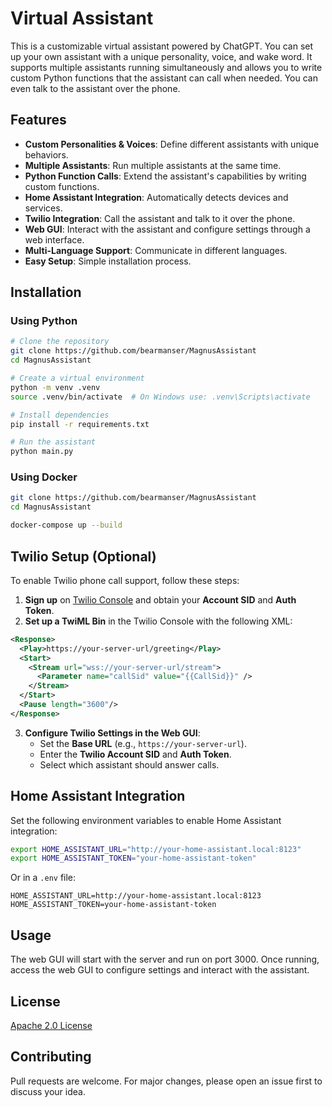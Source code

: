 # Virtual Assistant

This is a customizable virtual assistant powered by ChatGPT. You can set up your own assistant with a unique personality, voice, and wake word. It supports multiple assistants running simultaneously and allows you to write custom Python functions that the assistant can call when needed. You can even talk to the assistant over the phone.

## Features
- **Custom Personalities & Voices**: Define different assistants with unique behaviors.
- **Multiple Assistants**: Run multiple assistants at the same time.
- **Python Function Calls**: Extend the assistant's capabilities by writing custom functions.
- **Home Assistant Integration**: Automatically detects devices and services.
- **Twilio Integration**: Call the assistant and talk to it over the phone.
- **Web GUI**: Interact with the assistant and configure settings through a web interface.
- **Multi-Language Support**: Communicate in different languages.
- **Easy Setup**: Simple installation process.

## Installation
### Using Python
```sh
# Clone the repository
git clone https://github.com/bearmanser/MagnusAssistant
cd MagnusAssistant

# Create a virtual environment
python -m venv .venv
source .venv/bin/activate  # On Windows use: .venv\Scripts\activate

# Install dependencies
pip install -r requirements.txt

# Run the assistant
python main.py
```

### Using Docker
```sh
git clone https://github.com/bearmanser/MagnusAssistant
cd MagnusAssistant

docker-compose up --build
```

## Twilio Setup (Optional)
To enable Twilio phone call support, follow these steps:
1. **Sign up** on [Twilio Console](https://www.twilio.com/console) and obtain your **Account SID** and **Auth Token**.
2. **Set up a TwiML Bin** in the Twilio Console with the following XML:
```xml
<Response>
  <Play>https://your-server-url/greeting</Play>
  <Start>
    <Stream url="wss://your-server-url/stream">
      <Parameter name="callSid" value="{{CallSid}}" />
    </Stream>
  </Start>
  <Pause length="3600"/>
</Response>
```
3. **Configure Twilio Settings in the Web GUI**:
   - Set the **Base URL** (e.g., `https://your-server-url`).
   - Enter the **Twilio Account SID** and **Auth Token**.
   - Select which assistant should answer calls.

## Home Assistant Integration
Set the following environment variables to enable Home Assistant integration:
```sh
export HOME_ASSISTANT_URL="http://your-home-assistant.local:8123"
export HOME_ASSISTANT_TOKEN="your-home-assistant-token"
```
Or in a `.env` file:
```
HOME_ASSISTANT_URL=http://your-home-assistant.local:8123
HOME_ASSISTANT_TOKEN=your-home-assistant-token
```

## Usage
The web GUI will start with the server and run on port 3000.
Once running, access the web GUI to configure settings and interact with the assistant.

## License
[Apache 2.0 License](LICENSE)

## Contributing
Pull requests are welcome. For major changes, please open an issue first to discuss your idea.


